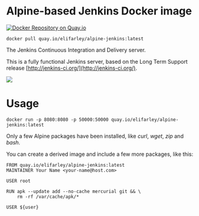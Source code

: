 # Alpine-based Jenkins Docker image
[![Docker Repository on Quay.io](https://quay.io/repository/elifarley/alpine-jenkins/status "Docker Repository on Quay.io")](https://quay.io/repository/elifarley/alpine-jenkins)

``docker pull quay.io/elifarley/alpine-jenkins:latest``

The Jenkins Continuous Integration and Delivery server.

This is a fully functional Jenkins server, based on the Long Term Support release
[http://jenkins-ci.org/](http://jenkins-ci.org/).


<img src="http://jenkins-ci.org/sites/default/files/jenkins_logo.png"/>


# Usage

```
docker run -p 8080:8080 -p 50000:50000 quay.io/elifarley/alpine-jenkins:latest
```

Only a few Alpine packages have been installed, like *curl*, *wget*, *zip* and *bash*.

You can create a derived image and include a few more packages, like this:

```
FROM quay.io/elifarley/alpine-jenkins:latest
MAINTAINER Your Name <your-name@host.com>

USER root

RUN apk --update add --no-cache mercurial git && \
    rm -rf /var/cache/apk/*
    
USER ${user}

```
